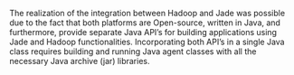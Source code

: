 The realization of the integration between Hadoop and Jade was possible due to the fact that both platforms are Open-source, written in Java, and furthermore,
provide separate Java API’s for building applications using Jade and Hadoop functionalities. 
Incorporating both API’s in a single Java class requires building and running Java agent classes with all the necessary Java archive (jar) libraries.

